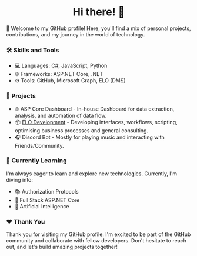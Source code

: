 <h1 align="center">Hi there! 👋</h1>

🚀 Welcome to my GitHub profile! Here, you'll find a mix of personal projects, contributions, and my journey in the world of technology.

### 🛠️ Skills and Tools

- 💻 Languages: C#, JavaScript, Python
- 🌐 Frameworks: ASP.NET Core, .NET
- ⚙️ Tools: GitHub, Microsoft Graph, ELO (DMS)

### 📁 Projects

- 🌐 ASP Core Dashboard - In-house Dashboard for data extraction, analysis, and automation of data flow.
- 📦 [ELO Development](https://www.elo.com/de-de.html) - Developing interfaces, workflows, scripting, optimising business processes and general consulting.
- 🎧 Discord Bot - Mostly for playing music and interacting with Friends/Community.

### 🌱 Currently Learning

I'm always eager to learn and explore new technologies. Currently, I'm diving into:

- 📚 Authorization Protocols
- 🌟 Full Stack ASP.NET Core
- 🧠 Artificial Intelligence

### ❤️ Thank You

Thank you for visiting my GitHub profile. I'm excited to be part of the GitHub community and collaborate with fellow developers. Don't hesitate to reach out, and let's build amazing projects together!
